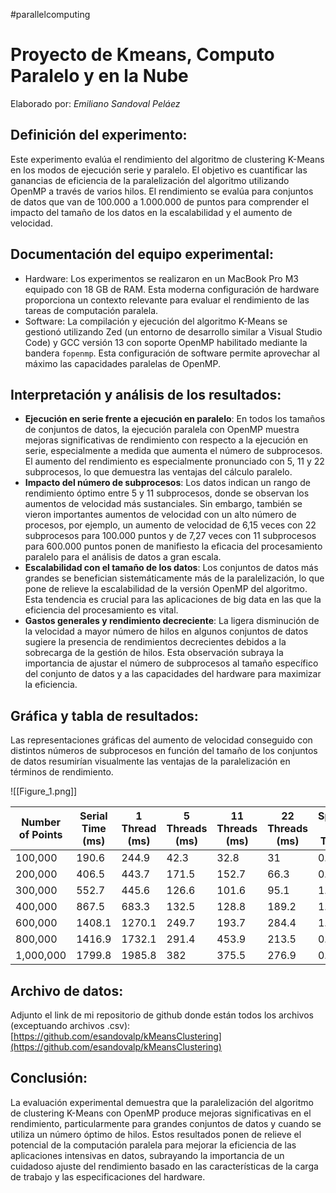 #parallelcomputing 
# Proyecto de Kmeans, Computo Paralelo y en la Nube
Elaborado por: *Emiliano Sandoval Peláez*
## Definición del experimento:

Este experimento evalúa el rendimiento del algoritmo de clustering K-Means en los modos de ejecución serie y paralelo. El objetivo es cuantificar las ganancias de eficiencia de la paralelización del algoritmo utilizando OpenMP a través de varios hilos. El rendimiento se evalúa para conjuntos de datos que van de 100.000 a 1.000.000 de puntos para comprender el impacto del tamaño de los datos en la escalabilidad y el aumento de velocidad.

## Documentación del equipo experimental:

- Hardware: Los experimentos se realizaron en un MacBook Pro M3 equipado con 18 GB de RAM. Esta moderna configuración de hardware proporciona un contexto relevante para evaluar el rendimiento de las tareas de computación paralela.
- Software: La compilación y ejecución del algoritmo K-Means se gestionó utilizando Zed (un entorno de desarrollo similar a Visual Studio Code) y GCC versión 13 con soporte OpenMP habilitado mediante la bandera `fopenmp`. Esta configuración de software permite aprovechar al máximo las capacidades paralelas de OpenMP.

## Interpretación y análisis de los resultados:

- **Ejecución en serie frente a ejecución en paralelo**: En todos los tamaños de conjuntos de datos, la ejecución paralela con OpenMP muestra mejoras significativas de rendimiento con respecto a la ejecución en serie, especialmente a medida que aumenta el número de subprocesos. El aumento del rendimiento es especialmente pronunciado con 5, 11 y 22 subprocesos, lo que demuestra las ventajas del cálculo paralelo.
- **Impacto del número de subprocesos**: Los datos indican un rango de rendimiento óptimo entre 5 y 11 subprocesos, donde se observan los aumentos de velocidad más sustanciales. Sin embargo, también se vieron importantes aumentos de velocidad con un alto número de procesos, por ejemplo, un aumento de velocidad de 6,15 veces con 22 subprocesos para 100.000 puntos y de 7,27 veces con 11 subprocesos para 600.000 puntos ponen de manifiesto la eficacia del procesamiento paralelo para el análisis de datos a gran escala.
- **Escalabilidad con el tamaño de los datos**: Los conjuntos de datos más grandes se benefician sistemáticamente más de la paralelización, lo que pone de relieve la escalabilidad de la versión OpenMP del algoritmo. Esta tendencia es crucial para las aplicaciones de big data en las que la eficiencia del procesamiento es vital.
- **Gastos generales y rendimiento decreciente**: La ligera disminución de la velocidad a mayor número de hilos en algunos conjuntos de datos sugiere la presencia de rendimientos decrecientes debidos a la sobrecarga de la gestión de hilos. Esta observación subraya la importancia de ajustar el número de subprocesos al tamaño específico del conjunto de datos y a las capacidades del hardware para maximizar la eficiencia.

## Gráfica y tabla de resultados:

Las representaciones gráficas del aumento de velocidad conseguido con distintos números de subprocesos en función del tamaño de los conjuntos de datos resumirían visualmente las ventajas de la paralelización en términos de rendimiento.

![[Figure_1.png]]

|Number of Points|Serial Time (ms)|1 Thread (ms)|5 Threads (ms)|11 Threads (ms)|22 Threads (ms)|Speedup (1 Thread)|Speedup (5 Threads)|Speedup (11 Threads)|Speedup (22 Threads)|
|---|---|---|---|---|---|---|---|---|---|
|100,000|190.6|244.9|42.3|32.8|31|0.78|4.51|5.81|6.15|
|200,000|406.5|443.7|171.5|152.7|66.3|0.92|2.37|2.66|6.13|
|300,000|552.7|445.6|126.6|101.6|95.1|1.24|4.37|5.44|5.81|
|400,000|867.5|683.3|132.5|128.8|189.2|1.27|6.55|6.74|4.59|
|600,000|1408.1|1270.1|249.7|193.7|284.4|1.11|5.64|7.27|4.95|
|800,000|1416.9|1732.1|291.4|453.9|213.5|0.82|4.86|3.12|6.64|
|1,000,000|1799.8|1985.8|382|375.5|276.9|0.91|4.71|4.79|6.50|

## Archivo de datos:

Adjunto el link de mi repositorio de github donde están todos los archivos (exceptuando archivos .csv): [https://github.com/esandovalp/kMeansClustering](https://github.com/esandovalp/kMeansClustering)

## Conclusión:

La evaluación experimental demuestra que la paralelización del algoritmo de clustering K-Means con OpenMP produce mejoras significativas en el rendimiento, particularmente para grandes conjuntos de datos y cuando se utiliza un número óptimo de hilos. Estos resultados ponen de relieve el potencial de la computación paralela para mejorar la eficiencia de las aplicaciones intensivas en datos, subrayando la importancia de un cuidadoso ajuste del rendimiento basado en las características de la carga de trabajo y las especificaciones del hardware.